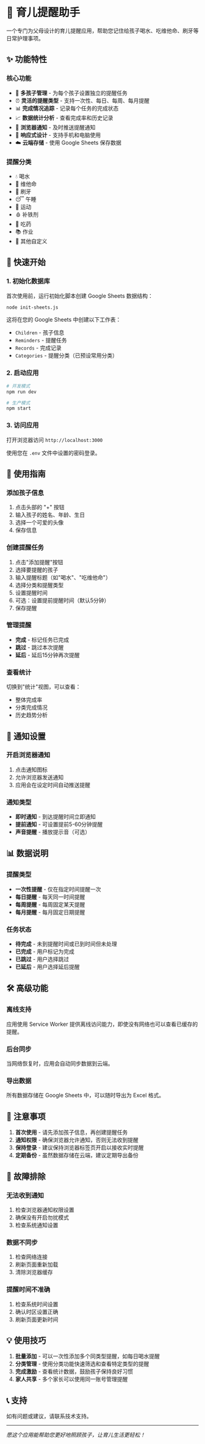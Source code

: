 # 👶 育儿提醒助手

一个专门为父母设计的育儿提醒应用，帮助您记住给孩子喝水、吃维他命、刷牙等日常护理事项。

## ✨ 功能特性

### 核心功能
- 🧒 **多孩子管理** - 为每个孩子设置独立的提醒任务
- ⏰ **灵活的提醒类型** - 支持一次性、每日、每周、每月提醒
- 📊 **完成情况追踪** - 记录每个任务的完成状态
- 📈 **数据统计分析** - 查看完成率和历史记录
- 🔔 **浏览器通知** - 及时推送提醒通知
- 📱 **响应式设计** - 支持手机和电脑使用
- ☁️ **云端存储** - 使用 Google Sheets 保存数据

### 提醒分类
- 💧 喝水
- 💊 维他命
- 🦷 刷牙
- 😴 午睡
- 🏃 运动
- 🩸 补铁剂
- 💉 吃药
- 📚 作业
- 📌 其他自定义

## 🚀 快速开始

### 1. 初始化数据库

首次使用前，运行初始化脚本创建 Google Sheets 数据结构：

```bash
node init-sheets.js
```

这将在您的 Google Sheets 中创建以下工作表：
- `Children` - 孩子信息
- `Reminders` - 提醒任务
- `Records` - 完成记录
- `Categories` - 提醒分类（已预设常用分类）

### 2. 启动应用

```bash
# 开发模式
npm run dev

# 生产模式
npm start
```

### 3. 访问应用

打开浏览器访问 `http://localhost:3000`

使用您在 `.env` 文件中设置的密码登录。

## 📱 使用指南

### 添加孩子信息
1. 点击头部的 "+" 按钮
2. 输入孩子的姓名、年龄、生日
3. 选择一个可爱的头像
4. 保存信息

### 创建提醒任务
1. 点击"添加提醒"按钮
2. 选择要提醒的孩子
3. 输入提醒标题（如"喝水"、"吃维他命"）
4. 选择分类和提醒类型
5. 设置提醒时间
6. 可选：设置提前提醒时间（默认5分钟）
7. 保存提醒

### 管理提醒
- **完成** - 标记任务已完成
- **跳过** - 跳过本次提醒
- **延后** - 延后15分钟再次提醒

### 查看统计
切换到"统计"视图，可以查看：
- 整体完成率
- 分类完成情况
- 历史趋势分析

## 🔔 通知设置

### 开启浏览器通知
1. 点击通知图标
2. 允许浏览器发送通知
3. 应用会在设定时间自动推送提醒

### 通知类型
- **即时通知** - 到达提醒时间立即通知
- **提前通知** - 可设置提前5-60分钟提醒
- **声音提醒** - 播放提示音（可选）

## 📊 数据说明

### 提醒类型
- **一次性提醒** - 仅在指定时间提醒一次
- **每日提醒** - 每天同一时间提醒
- **每周提醒** - 每周固定某天提醒
- **每月提醒** - 每月固定日期提醒

### 任务状态
- **待完成** - 未到提醒时间或已到时间但未处理
- **已完成** - 用户标记为完成
- **已跳过** - 用户选择跳过
- **已延后** - 用户选择延后提醒

## 🛠 高级功能

### 离线支持
应用使用 Service Worker 提供离线访问能力，即使没有网络也可以查看已缓存的提醒。

### 后台同步
当网络恢复时，应用会自动同步数据到云端。

### 导出数据
所有数据存储在 Google Sheets 中，可以随时导出为 Excel 格式。

## 📝 注意事项

1. **首次使用** - 请先添加孩子信息，再创建提醒任务
2. **通知权限** - 确保浏览器允许通知，否则无法收到提醒
3. **保持登录** - 建议保持浏览器标签页开启以接收实时提醒
4. **定期备份** - 虽然数据存储在云端，建议定期导出备份

## 🔧 故障排除

### 无法收到通知
1. 检查浏览器通知权限设置
2. 确保没有开启勿扰模式
3. 检查系统通知设置

### 数据不同步
1. 检查网络连接
2. 刷新页面重新加载
3. 清除浏览器缓存

### 提醒时间不准确
1. 检查系统时间设置
2. 确认时区设置正确
3. 刷新页面更新时间

## 💡 使用技巧

1. **批量添加** - 可以一次性添加多个同类型提醒，如每日喝水提醒
2. **分类管理** - 使用分类功能快速筛选和查看特定类型的提醒
3. **完成激励** - 查看统计数据，鼓励孩子保持良好习惯
4. **家人共享** - 多个家长可以使用同一账号管理提醒

## 📞 支持

如有问题或建议，请联系技术支持。

---

*愿这个应用能帮助您更好地照顾孩子，让育儿生活更轻松！*
